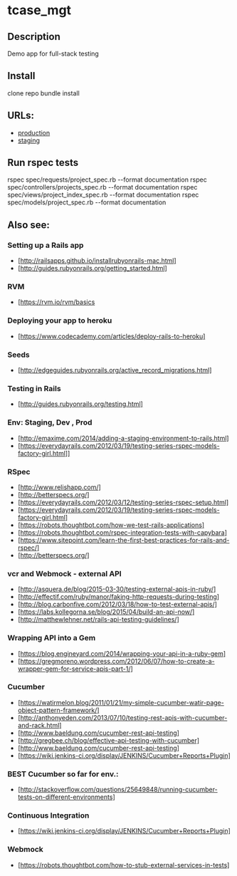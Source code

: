 # tcase_mgt

## Description
Demo app for full-stack testing

## Install
clone repo
bundle install

## URLs:

* [production](https://tcasemgt.herokuapp.com/)
* [staging](https://staging-tcasemgt.herokuapp.com/)

## Run rspec tests
rspec spec/requests/project_spec.rb --format documentation
rspec spec/controllers/projects_spec.rb --format documentation
rspec spec/views/project_index_spec.rb --format documentation
rspec spec/models/project_spec.rb --format documentation

## Also see:

### Setting up a Rails app
* [http://railsapps.github.io/installrubyonrails-mac.html]
* [http://guides.rubyonrails.org/getting_started.html]

### RVM
* [https://rvm.io/rvm/basics

### Deploying your app to heroku
* [https://www.codecademy.com/articles/deploy-rails-to-heroku]

### Seeds
* [http://edgeguides.rubyonrails.org/active_record_migrations.html]

### Testing in Rails
* [http://guides.rubyonrails.org/testing.html]

### Env: Staging, Dev , Prod
* [http://emaxime.com/2014/adding-a-staging-environment-to-rails.html]
* [https://everydayrails.com/2012/03/19/testing-series-rspec-models-factory-girl.html]]

### RSpec
* [http://www.relishapp.com/]
* [http://betterspecs.org/]
* [https://everydayrails.com/2012/03/12/testing-series-rspec-setup.html]
* [https://everydayrails.com/2012/03/19/testing-series-rspec-models-factory-girl.html]
* [https://robots.thoughtbot.com/how-we-test-rails-applications]
* [https://robots.thoughtbot.com/rspec-integration-tests-with-capybara]
* [https://www.sitepoint.com/learn-the-first-best-practices-for-rails-and-rspec/]
* [http://betterspecs.org/]

### vcr and Webmock - external API
* [http://asquera.de/blog/2015-03-30/testing-external-apis-in-ruby/]
* [http://effectif.com/ruby/manor/faking-http-requests-during-testing]
* [http://blog.carbonfive.com/2012/03/18/how-to-test-external-apis/]
* [https://labs.kollegorna.se/blog/2015/04/build-an-api-now/]
* [http://matthewlehner.net/rails-api-testing-guidelines/]

### Wrapping API into a Gem
* [https://blog.engineyard.com/2014/wrapping-your-api-in-a-ruby-gem]
* [https://gregmoreno.wordpress.com/2012/06/07/how-to-create-a-wrapper-gem-for-service-apis-part-1/]

### Cucumber
* [https://watirmelon.blog/2011/01/21/my-simple-cucumber-watir-page-object-pattern-framework/]
* [http://anthonyeden.com/2013/07/10/testing-rest-apis-with-cucumber-and-rack.html]
* [http://www.baeldung.com/cucumber-rest-api-testing]
* [http://gregbee.ch/blog/effective-api-testing-with-cucumber]
* [http://www.baeldung.com/cucumber-rest-api-testing]
* [https://wiki.jenkins-ci.org/display/JENKINS/Cucumber+Reports+Plugin]

### BEST Cucumber so far for env.:
* [http://stackoverflow.com/questions/25649848/running-cucumber-tests-on-different-environments]

### Continuous Integration
* [https://wiki.jenkins-ci.org/display/JENKINS/Cucumber+Reports+Plugin]

### Webmock
* [https://robots.thoughtbot.com/how-to-stub-external-services-in-tests]
